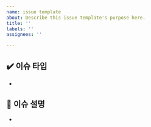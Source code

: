 ```yaml
---
name: issue template
about: Describe this issue template's purpose here.
title: ''
labels: ''
assignees: ''

---
```


## ✔️ 이슈 타입
<!-- 기능 추가 or 버그 등등 -->
- 

## 📌 이슈 설명
<!-- 어떤 이슈인지 설명 -->
-  

